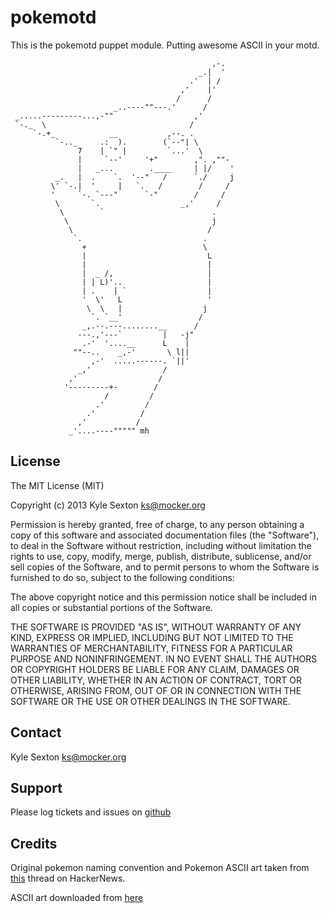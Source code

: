 pokemotd
========

This is the pokemotd puppet module.  Putting awesome ASCII in your motd.

                                                 ,-.
                                              _.|  '
                                            .'  | /
                                          ,'    |'
                                         /      /
                           _..----""---.'      /
     _.....---------...,-""                  ,'
     `-._  \                                /
         `-.+_            __           ,--. .
              `-.._     .:  ).        (`--"| \
                   7    | `" |         `...'  \
                   |     `--'     '+"        ,". ,""-
                   |   _...        .____     | |/    '
              _.   |  .    `.  '--"   /      `./     j
             \' `-.|  '     |   `.   /        /     /
             '     `-. `---"      `-"        /     /
              \       `.                  _,'     /
               \        `                        .
                \                                j
                 \                              /
                  `.                           .
                    +                          \
                    |                           L
                    |                           |
                    |  _ /,                     |
                    | | L)'..                   |
                    | .    | `                  |
                    '  \'   L                   '
                     \  \   |                  j
                      `. `__'                 /
                    _,.--.---........__      /
                   ---.,'---`         |   -j"
                    .-'  '....__      L    |
                  ""--..    _,-'       \ l||
                      ,-'  .....------. `||'
                   _,'                /
                 ,'                  /
                '---------+-        /
                         /         /
                       .'         /
                     .'          /
                   ,'           /
                 _'....----""""" mh

License
-------

The MIT License (MIT)

Copyright (c) 2013 Kyle Sexton <ks@mocker.org>

Permission is hereby granted, free of charge, to any person obtaining a copy of
this software and associated documentation files (the "Software"), to deal in
the Software without restriction, including without limitation the rights to
use, copy, modify, merge, publish, distribute, sublicense, and/or sell copies of
the Software, and to permit persons to whom the Software is furnished to do so,
subject to the following conditions:

The above copyright notice and this permission notice shall be included in all
copies or substantial portions of the Software.

THE SOFTWARE IS PROVIDED "AS IS", WITHOUT WARRANTY OF ANY KIND, EXPRESS OR
IMPLIED, INCLUDING BUT NOT LIMITED TO THE WARRANTIES OF MERCHANTABILITY, FITNESS
FOR A PARTICULAR PURPOSE AND NONINFRINGEMENT. IN NO EVENT SHALL THE AUTHORS OR
COPYRIGHT HOLDERS BE LIABLE FOR ANY CLAIM, DAMAGES OR OTHER LIABILITY, WHETHER
IN AN ACTION OF CONTRACT, TORT OR OTHERWISE, ARISING FROM, OUT OF OR IN
CONNECTION WITH THE SOFTWARE OR THE USE OR OTHER DEALINGS IN THE SOFTWARE.


Contact
-------

Kyle Sexton <ks@mocker.org>


Support
-------

Please log tickets and issues on [github](http://github.com/puppet-pokemotd)


Credits
-------

Original pokemon naming convention and Pokemon ASCII art taken from
[this](https://news.ycombinator.com/item?id=6540044) thread on HackerNews.

ASCII art downloaded from [here](http://www.angelfire.com/mn/Maija/pokemon/pokepack.zip)
